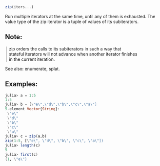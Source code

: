 ```julia  
zip(iters...)  
```  
  
Run multiple iterators at the same time, until any of them is exhausted. The  
value type of the zip iterator is a tuple of values of its subiterators.  
  
## Note:  
  
│  zip orders the calls to its subiterators in such a way that  
│  stateful iterators will not advance when another iterator finishes  
│  in the current iteration.  
  
See also: enumerate, splat.  
  
## Examples:  
```julia  
julia> a = 1:5  
1:5  
julia> b = [\"e\",\"d\",\"b\",\"c\",\"a\"]  
5-element Vector{String}:  
 \"e\"  
 \"d\"  
 \"b\"  
 \"c\"  
 \"a\"  
julia> c = zip(a,b)  
zip(1:5, [\"e\", \"d\", \"b\", \"c\", \"a\"])  
julia> length(c)  
5  
julia> first(c)  
(1, \"e\")  
```